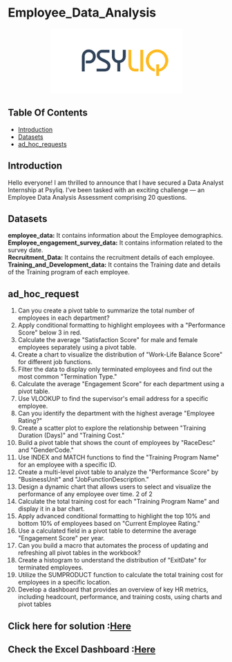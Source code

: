 # Employee_Data_Analysis
<p align="center">
<img src="https://github.com/SimranGodsey/HR-Data-Analysis-Assessment/blob/main/Psyliq.png">


## Table Of Contents
- [Introduction](#introduction)
- [Datasets](#Datasets)
- [ad_hoc_requests](#ad_hoc_request)

## Introduction

Hello everyone! I am thrilled to announce that I have secured a Data Analyst Internship at Psyliq. I’ve been tasked with an exciting challenge — an Employee Data Analysis Assessment comprising 20 questions.

## Datasets

**employee_data:** It contains information about the Employee demographics.
<br>
**Employee_engagement_survey_data:**  It contains information related to the survey date.
<br>
**Recruitment_Data:** It contains the recruitment details of each employee.
<br>
**Training_and_Development_data:** It contains the Training date and details of the Training program of each employee.


## ad_hoc_request
1. Can you create a pivot table to summarize the total number of employees in each 
department?
2. Apply conditional formatting to highlight employees with a "Performance Score" below 3 
in red.
3. Calculate the average "Satisfaction Score" for male and female employees separately 
using a pivot table.
4. Create a chart to visualize the distribution of "Work-Life Balance Score" for different job 
functions.
5. Filter the data to display only terminated employees and find out the most common 
"Termination Type."
6. Calculate the average "Engagement Score" for each department using a pivot table.
7. Use VLOOKUP to find the supervisor's email address for a specific employee.
8. Can you identify the department with the highest average "Employee Rating?"
9. Create a scatter plot to explore the relationship between "Training Duration (Days)" and 
"Training Cost." 
10. Build a pivot table that shows the count of employees by "RaceDesc" and "GenderCode."
11. Use INDEX and MATCH functions to find the "Training Program Name" for an employee 
with a specific ID.
12. Create a multi-level pivot table to analyze the "Performance Score" by "BusinessUnit" 
and "JobFunctionDescription."
13. Design a dynamic chart that allows users to select and visualize the performance of any 
employee over time.
2 of 2
14. Calculate the total training cost for each "Training Program Name" and display it in a bar 
chart.
15. Apply advanced conditional formatting to highlight the top 10% and bottom 10% of 
employees based on "Current Employee Rating."
16. Use a calculated field in a pivot table to determine the average "Engagement Score" per 
year.
17. Can you build a macro that automates the process of updating and refreshing all pivot 
tables in the workbook?
18. Create a histogram to understand the distribution of "ExitDate" for terminated 
employees.
19. Utilize the SUMPRODUCT function to calculate the total training cost for employees in a 
specific location.
20. Develop a dashboard that provides an overview of key HR metrics, including headcount, 
performance, and training costs, using charts and pivot tables

## Click here for solution :[Here](https://medium.com/p/2a70d6f50f0f)
## Check the Excel Dashboard :[Here](https://github.com/SimranGodsey/Employee_Data_Analysis/blob/main/Employee_data_Dashboard.xlsx)

